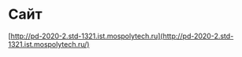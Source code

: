# Сайт
[http://pd-2020-2.std-1321.ist.mospolytech.ru](http://pd-2020-2.std-1321.ist.mospolytech.ru/)